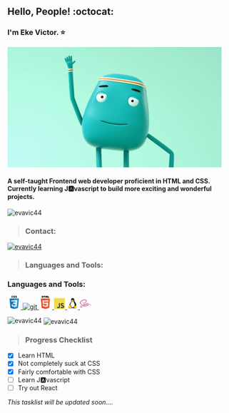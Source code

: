 ## Hello, People! :octocat:
### I'm Eke Victor. :star:
![Welcome](welcome.gif?raw=true "Welcome")


#### A self-taught Frontend web developer proficient in HTML and CSS. Currently learning J:a:vascript to build more exciting and wonderful projects.
<p align="left"> <img src="https://komarev.com/ghpvc/?username=evavic44&label=Profile%20views&color=0e75b6&style=flat" alt="evavic44" /> </p>


> ### Contact:

<p align="left"> <a href="https://twitter.com/evavic44" target="_blank"><img src="https://img.shields.io/twitter/follow/evavic44?logo=twitter&style=for-the-badge" alt="evavic44" /></a> </p>


<!-- Languages & Tools I use-->
> ### Languages and Tools:

<h3 align="left">Languages and Tools:</h3>
<p align="left"> <a href="https://www.w3schools.com/css/" target="_blank"> <img src="https://raw.githubusercontent.com/devicons/devicon/master/icons/css3/css3-original-wordmark.svg" alt="css3" width="30" height="30"/> </a> <a href="https://git-scm.com/" target="_blank"> <img src="https://www.vectorlogo.zone/logos/git-scm/git-scm-icon.svg" alt="git" width="25" height="25"/> </a> <a href="https://www.w3.org/html/" target="_blank"> <img src="https://raw.githubusercontent.com/devicons/devicon/master/icons/html5/html5-original-wordmark.svg" alt="html5" width="30" height="30"/> </a> <a href="https://developer.mozilla.org/en-US/docs/Web/JavaScript" target="_blank"> <img src="https://raw.githubusercontent.com/devicons/devicon/master/icons/javascript/javascript-original.svg" alt="javascript" width="25" height="25"/> </a> <a href="https://www.linux.org/" target="_blank"> <img src="https://raw.githubusercontent.com/devicons/devicon/master/icons/linux/linux-original.svg" alt="linux" width="25" height="25"/> </a> <a href="https://sass-lang.com" target="_blank"> <img src="https://raw.githubusercontent.com/devicons/devicon/master/icons/sass/sass-original.svg" alt="sass" width="25" height="25"/> </a> </p>


<p><img align="left" src="https://github-readme-stats.vercel.app/api/top-langs?username=evavic44&show_icons=true&theme=tokyonight&locale=en&layout=compact" alt="evavic44" /></p>

<p>&nbsp;<img align="center" src="https://github-readme-stats.vercel.app/api?username=evavic44&show_icons=true&theme=tokyonight&locale=en" alt="evavic44" /></p>

> ### Progress Checklist

- [x] Learn HTML
- [x] Not completely suck at CSS
- [x] Fairly comfortable with CSS
- [ ] Learn J:a:vascript 
- [ ] Try out React

*This tasklist will be updated soon....*
